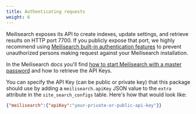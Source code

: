 ```yaml
---
title: Authenticating requests
weight: 6
---
```


Meilisearch exposes its API to create indexes, update settings, and retrieve results on HTTP port 7700. If you publicly expose that port, we highly recommend using [Meilisearch built-in authentication features](https://docs.meilisearch.com/reference/features/authentication.html#key-types) to prevent unauthorized persons making request against your Meilisearch installation.

In the Meilisearch docs you'll find [how to start Meilisearch with a master password](https://docs.meilisearch.com/reference/features/authentication.html#key-types) and how to retrieve the API Keys.

You can specify the API Key (can be public or private key) that this package should use by adding a `meilisearch.apiKey` JSON value to the `extra` attribute in the `site_search_configs` table. Here's how that would look like:

```json
{"meilisearch":{"apiKey":"your-private-or-public-api-key"}}
```
